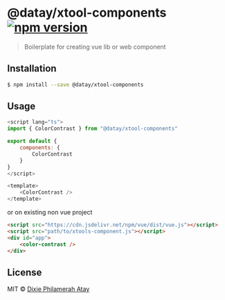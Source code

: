 # @datay/xtool-components  [![npm version](https://badge.fury.io/js/%40datay%2Fxtool-components.svg)](https://badge.fury.io/js/%40datay%2Fxtool-components) 

> Boilerplate for creating vue lib or web component

## Installation

```sh
$ npm install --save @datay/xtool-components
```

## Usage

```js
<script lang="ts">
import { ColorContrast } from "@datay/xtool-components"

export default {
    components: {
        ColorContrast    
    }    
}
</script>

<template>
    <ColorContrast />
</template>
```
or on existing non vue project

```html
<script src="https://cdn.jsdelivr.net/npm/vue/dist/vue.js"></script>
<script src="path/to/xtools-component.js"></script>
<div id="app">
    <color-contrast />
</div>
```


## License

MIT © [Dixie Philamerah Atay](https://github.com/dxc04)
